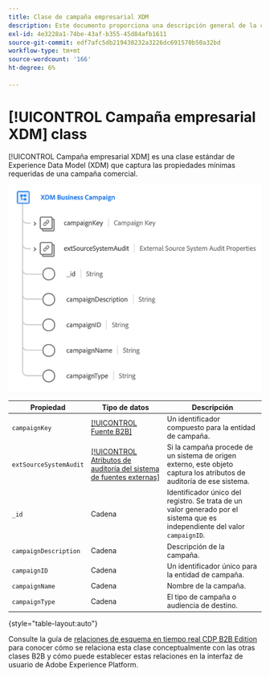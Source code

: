 ```yaml
---
title: Clase de campaña empresarial XDM
description: Este documento proporciona una descripción general de la clase XDM Business Campaign en Experience Data Model (XDM).
exl-id: 4e3228a1-74be-43af-b355-45d84afb1611
source-git-commit: edf7afc5db219430232a3226dc691570b50a32bd
workflow-type: tm+mt
source-wordcount: '166'
ht-degree: 6%

---
```


# [!UICONTROL Campaña empresarial XDM] class

[!UICONTROL Campaña empresarial XDM] es una clase estándar de Experience Data Model (XDM) que captura las propiedades mínimas requeridas de una campaña comercial.

![](../../images/classes/b2b/business-campaign.png)

| Propiedad | Tipo de datos | Descripción |
| --- | --- | --- |
| `campaignKey` | [[!UICONTROL Fuente B2B]](../../data-types/b2b-source.md) | Un identificador compuesto para la entidad de campaña. |
| `extSourceSystemAudit` | [[!UICONTROL Atributos de auditoría del sistema de fuentes externas]](../../data-types/external-source-system-audit-attributes.md) | Si la campaña procede de un sistema de origen externo, este objeto captura los atributos de auditoría de ese sistema. |
| `_id` | Cadena | Identificador único del registro. Se trata de un valor generado por el sistema que es independiente del valor `campaignID`. |
| `campaignDescription` | Cadena | Descripción de la campaña. |
| `campaignID` | Cadena | Un identificador único para la entidad de campaña. |
| `campaignName` | Cadena | Nombre de la campaña. |
| `campaignType` | Cadena | El tipo de campaña o audiencia de destino. |

{style=&quot;table-layout:auto&quot;}

Consulte la guía de [relaciones de esquema en tiempo real CDP B2B Edition](../../tutorials/relationship-b2b.md) para conocer cómo se relaciona esta clase conceptualmente con las otras clases B2B y cómo puede establecer estas relaciones en la interfaz de usuario de Adobe Experience Platform.
